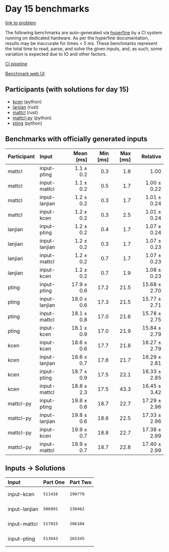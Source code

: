 # Day 15 benchmarks

[link to problem](https://adventofcode.com/2023/day/15)

The following benchmarks are auto-generated via
[hyperfine](https://github.com/sharkdp/hyperfine) by a CI system running on
dedicated hardware. As per the hyperfine documentation, results may be
inaccurate for times < 5 ms. These benchmarks represent the total time to read,
parse, and solve the given inputs, and, as such, some variation is expected due
to IO and other factors.

[CI pipeline](http://ci.papercode.net:8080/teams/main/pipelines/aoc2023)

[Benchmark web UI](https://aoc.ancalagon.black)


## Participants (with solutions for day 15)

- [kcen](https://github.com/kcen/aoc2023) (python)
- [lanjian](https://github.com/lanjian/aoc-2023) (rust)
- [mattcl](https://github.com/mattcl/aoc2023) (rust)
- [mattcl-py](https://github.com/mattcl/aoc2023-py) (python)
- [pting](https://github.com/pting/aoc2023) (python)


## Benchmarks with officially generated inputs

| Participant | Input | Mean [ms] | Min [ms] | Max [ms] | Relative |
|:---|:---|---:|---:|---:|---:|
| mattcl | input-pting | 1.1 ± 0.2 | 0.3 | 1.8 | 1.00 |
| mattcl | input-mattcl | 1.1 ± 0.2 | 0.5 | 1.7 | 1.00 ± 0.22 |
| mattcl | input-lanjian | 1.2 ± 0.2 | 0.3 | 1.7 | 1.01 ± 0.24 |
| mattcl | input-kcen | 1.2 ± 0.2 | 0.3 | 2.5 | 1.01 ± 0.24 |
| lanjian | input-pting | 1.2 ± 0.2 | 0.4 | 1.7 | 1.07 ± 0.24 |
| lanjian | input-lanjian | 1.2 ± 0.2 | 0.3 | 1.7 | 1.07 ± 0.23 |
| lanjian | input-mattcl | 1.2 ± 0.2 | 0.7 | 1.7 | 1.07 ± 0.23 |
| lanjian | input-kcen | 1.2 ± 0.2 | 0.7 | 1.9 | 1.08 ± 0.23 |
| pting | input-pting | 17.9 ± 0.6 | 17.2 | 21.5 | 15.68 ± 2.70 |
| pting | input-lanjian | 18.0 ± 0.6 | 17.3 | 21.5 | 15.77 ± 2.71 |
| pting | input-mattcl | 18.1 ± 0.8 | 17.0 | 21.6 | 15.78 ± 2.75 |
| pting | input-kcen | 18.1 ± 0.9 | 17.0 | 21.9 | 15.84 ± 2.79 |
| kcen | input-kcen | 18.6 ± 0.6 | 17.7 | 21.8 | 16.27 ± 2.79 |
| kcen | input-lanjian | 18.6 ± 0.7 | 17.6 | 21.7 | 16.29 ± 2.81 |
| kcen | input-pting | 18.7 ± 0.9 | 17.5 | 22.1 | 16.33 ± 2.85 |
| kcen | input-mattcl | 18.8 ± 2.3 | 17.5 | 43.3 | 16.45 ± 3.42 |
| mattcl-py | input-pting | 19.8 ± 0.6 | 18.7 | 22.7 | 17.29 ± 2.96 |
| mattcl-py | input-lanjian | 19.8 ± 0.6 | 18.6 | 22.5 | 17.33 ± 2.96 |
| mattcl-py | input-kcen | 19.9 ± 0.7 | 18.8 | 22.7 | 17.38 ± 2.99 |
| mattcl-py | input-mattcl | 19.9 ± 0.7 | 18.7 | 22.8 | 17.40 ± 2.99 |


## Inputs -> Solutions

| Input | Part One | Part Two |
|:---|:---|:---|
|input-kcen|<pre>511416</pre>|<pre>290779</pre>|
|input-lanjian|<pre>506891</pre>|<pre>230462</pre>|
|input-mattcl|<pre>517015</pre>|<pre>286104</pre>|
|input-pting|<pre>513643</pre>|<pre>265345</pre>|